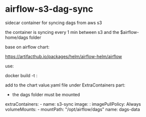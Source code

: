 # airflow-s3-dag-sync
sidecar container for syncing dags from aws s3

the container is syncing every 1 min between s3 and the $airflow-home/dags folder

base on airflow chart:

https://artifacthub.io/packages/helm/airflow-helm/airflow


use:

docker build -t <iamgename>:<tag>


add to the chart value.yaml file under ExtraContainers part:
  * the dags folder must be mounted 

 extraContainers:
    - name: s3-sync
      image: <iamge-name>:<tag>
      imagePullPolicy: Always
      volumeMounts:
        - mountPath: "/opt/airflow/dags"
          name: dags-data

